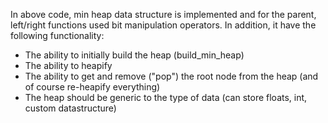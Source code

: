 In above code, min heap data structure is implemented and for the parent, left/right functions used bit manipulation operators.
In addition, it have the following functionality:
- The ability to initially build the heap (build_min_heap)
- The ability to heapify
- The ability to get and remove ("pop") the root node from the heap (and of course re-heapify everything)
- The heap should be generic to the type of data (can store floats, int, custom datastructure)
